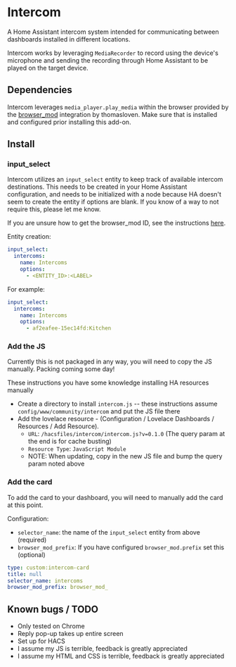 # Intercom

A Home Assistant intercom system intended for communicating between dashboards installed in different locations.

Intercom works by leveraging `MediaRecorder` to record using the device's microphone and sending the recording through Home Assistant to be played on the target device.

## Dependencies

Intercom leverages `media_player.play_media` within the browser provided by the [browser_mod](https://github.com/thomasloven/hass-browser_mod) integration by thomasloven. Make sure that is installed and configured prior installing this add-on.

## Install

### input_select

Intercom utilizes an `input_select` entity to keep track of available intercom destinations. This needs to be created in your Home Assistant configuration, and needs to be initialized with a node because HA doesn't seem to create the entity if options are blank. If you know of a way to not require this, please let me know.

If you are unsure how to get the browser_mod ID, see the instructions [here](https://github.com/thomasloven/hass-browser_mod#browser-player-card).

Entity creation:

```yaml
input_select:
  intercoms:
    name: Intercoms
    options:
      - <ENTITY_ID>:<LABEL>
```

For example:

```yaml
input_select:
  intercoms:
    name: Intercoms
    options:
      - af2eafee-15ec14fd:Kitchen
```

### Add the JS

Currently this is not packaged in any way, you will need to copy the JS manually. Packing coming some day!

These instructions you have some knowledge installing HA resources manually

- Create a directory to install `intercom.js` -- these instructions assume `config/www/community/intercom` and put the JS file there
- Add the lovelace resource - (Configuration / Lovelace Dashboards / Resources / Add Resource).
  - `URL`: `/hacsfiles/intercom/intercom.js?v=0.1.0` (The query param at the end is for cache busting)
  - `Resource Type`: `JavaScript Module`
  - NOTE: When updating, copy in the new JS file and bump the query param noted above

### Add the card

To add the card to your dashboard, you will need to manually add the card at this point.

Configuration:

- `selector_name`: the name of the `input_select` entity from above (required)
- `browser_mod_prefix`: If you have configured `browser_mod.prefix` set this (optional)

```yaml
type: custom:intercom-card
title: null
selector_name: intercoms
browser_mod_prefix: browser_mod_
```

## Known bugs / TODO

- Only tested on Chrome
- Reply pop-up takes up entire screen
- Set up for HACS
- I assume my JS is terrible, feedback is greatly appreciated
- I assume my HTML and CSS is terrible, feedback is greatly appreciated
